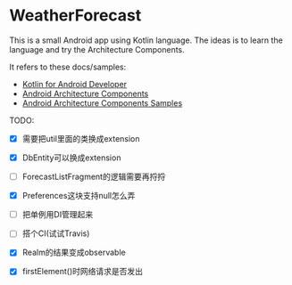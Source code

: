 # WeatherForecast
This is a small Android app using Kotlin language. The ideas is to learn the language and try the Architecture Components.

It refers to these docs/samples:
* [Kotlin for Android Developer](https://github.com/antoniolg/Kotlin-for-Android-Developers)
* [Android Architecture Components](https://developer.android.com/topic/libraries/architecture/index.html)
* [Android Architecture Components Samples](https://github.com/googlesamples/android-architecture-components)

TODO:
- [x] 需要把util里面的类换成extension
- [x] DbEntity可以换成extension
- [ ] ForecastListFragment的逻辑需要再捋捋
- [x] Preferences这块支持null怎么弄
- [ ] 把单例用DI管理起来
- [ ] 搭个CI(试试Travis)
- [x] Realm的结果变成observable
- [x] firstElement()时网络请求是否发出



